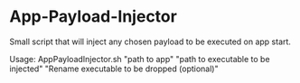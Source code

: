 # App-Payload-Injector

Small script that will inject any chosen payload to be executed on app start.

Usage: AppPayloadInjector.sh "path to app" "path to executable to be injected" "Rename executable to be dropped (optional)"
